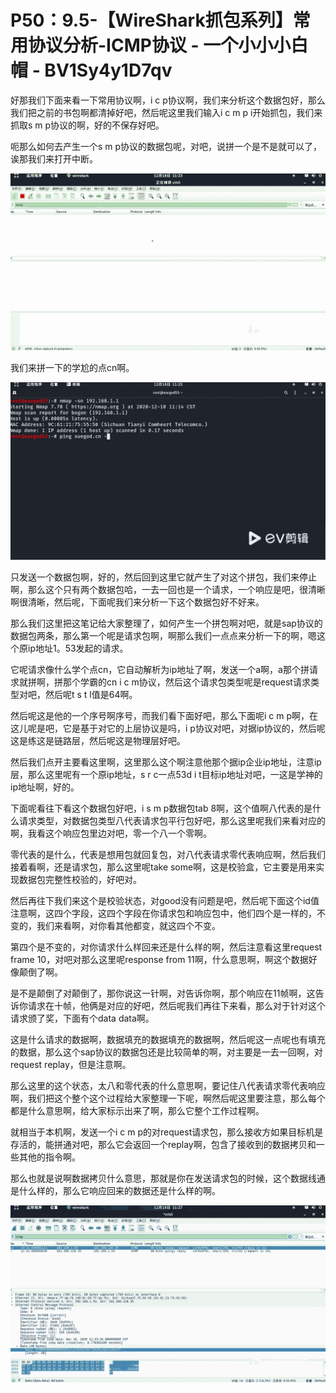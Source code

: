 # P50：9.5-【WireShark抓包系列】常用协议分析-ICMP协议 - 一个小小小白帽 - BV1Sy4y1D7qv

好那我们下面来看一下常用协议啊，i c p协议啊，我们来分析这个数据包好，那么我们把之前的书包啊都清掉好吧，然后呢这里我们输入i c m p i开始抓包，我们来抓取s m p协议的啊，好的不保存好吧。

呃那么如何去产生一个s m p协议的数据包呢，对吧，说拼一个是不是就可以了，诶那我们来打开中断。

![](img/1a1290f3799a96130d039ab0c0827433_1.png)

我们来拼一下的学尬的点cn啊。

![](img/1a1290f3799a96130d039ab0c0827433_3.png)

只发送一个数据包啊，好的，然后回到这里它就产生了对这个拼包，我们来停止啊，那么这个只有两个数据包哈，一去一回也是一个请求，一个响应是吧，很清晰啊很清晰，然后呢，下面呢我们来分析一下这个数据包好不好来。

那么我们这里把这笔记给大家整理了，如何产生一个拼包啊对吧，就是sap协议的数据包两条，那么第一个呢是请求包啊，啊那么我们一点点来分析一下的啊，嗯这个原ip地址1。53发起的请求。

它呢请求像什么学个点cn，它自动解析为ip地址了啊，发送一个a啊，a那个拼请求就拼啊，拼那个学霸的cn i c m协议，然后这个请求包类型呢是request请求类型对吧，然后呢t s t l值是64啊。

然后呢这是他的一个序号啊序号，而我们看下面好吧，那么下面呢i c m p啊，在这儿呢是吧，它是基于对它的上层协议是吗，i p协议对吧，对据ip协议的，然后呢这是练这是链路层，然后呢这是物理层好吧。

然后我们点开主要看这里啊，这里那么这个啊注意他那个据ip企业ip地址，注意ip层，那么这里呢有一个原ip地址，s r c一点53d i t目标ip地址对吧，一这是学神的ip地址啊，好的。

下面呢看往下看这个数据包好吧，i s m p数据包tab 8啊，这个值啊八代表的是什么请求类型，对数据包类型八代表请求包平行包好吧，那么这里呢我们来看对应的啊，我看这个响应包里边对吧，零一个八一个零啊。

零代表的是什么，代表是想用包就回复包，对八代表请求零代表响应啊，然后我们接着看啊，还是请求包，那么这里呢take some啊，这是校验盒，它主要是用来实现数据包完整性校验的，好吧对。

然后再往下我们来这个是校验状态，对good没有问题是吧，然后呢下面这个id值注意啊，这四个字段，这四个字段在你请求包和响应包中，他们四个是一样的，不变的，我们来看啊，对你看其他都变，就这四个不变。

第四个是不变的，对你请求什么样回来还是什么样的啊，然后注意看这里request frame 10，对吧对那么这里呢response from 11啊，什么意思啊，啊这个数据好像颠倒了啊。

是不是颠倒了对颠倒了，那你说这一针啊，对告诉你啊，那个响应在11帧啊，这告诉你请求在十帧，他俩是对应的好吧，然后呢我们再往下来看，那么对于针对这个请求颁了奖，下面有个data data啊。

这是什么请求的数据啊，数据填充的数据填充的数据啊，然后呢这一点呢也有填充的数据，那么这个sap协议的数据包还是比较简单的啊，对主要是一去一回啊，对request replay，但是注意啊。

那么这里的这个状态，太八和零代表的什么意思啊，要记住八代表请求零代表响应啊，我们把这个整个这个过程给大家整理一下呢，啊然后呢这里要注意，那么每个都是什么意思啊，给大家标示出来了啊，那么它整个工作过程啊。

就相当于本机啊，发送一个i c m p的对request请求包，那么接收方如果目标机是存活的，能拼通对吧，那么它会返回一个replay啊，包含了接收到的数据拷贝和一些其他的指令啊。

那么也就是说啊数据拷贝什么意思，那就是你在发送请求包的时候，这个数据线通是什么样的，那么它响应回来的数据还是什么样的啊。



![](img/1a1290f3799a96130d039ab0c0827433_5.png)